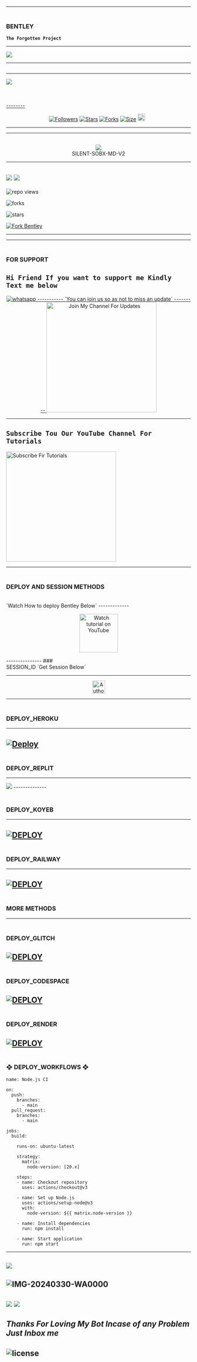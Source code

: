 ---------

### <br>  BENTLEY 
 **`The Forgotten Project `** 

----------

<a><img src='https://i.imgur.com/LyHic3i.gif'/></a>

-------

 <p align="center">
  <a href="#"><img src="http://readme-typing-svg.herokuapp.com?color=00008B&center=true&vCenter=true&multiline=false&lines=`Bentley+By+Marisel`" alt="">

------------

<img align="center" height="auto"
src="https://cardivo.vercel.app/api?name=BENTLEY &description=THE%20FORGOTEN%20PEOJECT%20&image=https://i.imgur.com/9HSoYEI.jpeg?v=4&backgroundColor=%23ecf0f1&github=Betingrich&pattern=leaf&colorPattern=%23eaeaea"/>

<br>
<br>
--------
<p align="center">
<a href="https://github.com/betingrich/"><img title="Followers" src="https://img.shields.io/github/followers/betingrich?color=blue&style=flat-square"></a>
<a href="https://github.com/betingrich/Bentley/stargazers/"><img title="Stars" src="https://img.shields.io/github/stars/betingrich3/Bentley?color=blue&style=flat-square"></a>
<a href="https://github.com/betingrich3/Bentley/network/members"><img title="Forks" src="https://img.shields.io/github/forks/betingrich3/Bentley?color=blue&style=flat-square"></a>
<a href="https://github.com/betingrich3/Bentley/"><img title="Size" src="https://img.shields.io/github/repo-size/betingrich3/Bentley?style=flat-square&color=blue"></a>
<a href="https://github.com/betingrich3/Bentley/graphs/commit-activity"><img height="20" src="https://img.shields.io/badge/Maintained%3F-yes-green.svg"></a>&nbsp;&nbsp;
</p>
<p align='center'>
</p>

-----------
----------

<div align="center"><br> <img src="https://profile-counter.glitch.me/betingrich3/count.svg" /><br>SILENT-SOBX-MD-V2</div>

------------

<a><img src='https://i.imgur.com/LyHic3i.gif'/></a>
<a><img src='https://i.imgur.com/LyHic3i.gif'/></a>
----------------

![repo views](https://hits.seeyoufarm.com/api/count/incr/badge.svg?url=https%3A%2F%2Fgithub.com%2Fbetingrich3%2FBentley&count_bg=%2379C83D&title_bg=%23555555&icon=gitpod.svg&icon_color=%23E7E7E7&title=Views&edge_flat=false)


![forks](https://img.shields.io/github/forks/betingrich3/Bentley?label=Forks&style=social)


![stars](https://img.shields.io/github/stars/betingrich3/Bentley?style=social)


[![Fork Bentley](https://img.shields.io/badge/Fork%20-Bentley-white)](https://github.com/netingrich3/Bentley/fork)

---------------

</a>
</p>

-----------------

### <br> FOR SUPPORT
**`Hi Friend If you want to support me Kindly Text me below`**
-------
<p align="center">
  <a href="https://wa.me/+254740007567?text=*Hello+Marisel-+I+Need+Help*" target="_blank">
    <img alt="whatsapp" src="https://img.shields.io/badge/ Whatsapp -25D366?style=for-the-badge&logo=whatsapp&logoColor=white" />
-----------    
`You can join us so as not to miss an update`
---------
<a href="https://whatsapp.com/channel/0029Vajvy2kEwEjwAKP4SI0x"><img src="https://img.shields.io/badge/%F0%9F%8E%89%20Join%20ᴏᴜʀ%20Our%20Channel-pink" alt=" Join My Channel For Updates" width="300"></a>

-----------
`Subscribe Tou Our YouTube Channel For Tutorials`
----------

<a href="https://youtube.com/@wemacomic?"><img src="https://img.shields.io/badge/%F0%9F%8E%89%20Subscribe%20To%20Youtube%20Channel-blue" alt="Subscribe Fir Tutorials " width="300"></a>

--------------
### <br> DEPLOY AND SESSION METHODS
<br>
`Watch How to deploy Bentley Below`
-------------

<p align="center">
   <a href="https://youtu.be/@wemacomic"><img src="https://i.ibb.co/71mYRh4/116-1161192-podcast-subscribe-listen-button-youtube-sign-hd-png.png" alt="Watch tutorial on YouTube" border="0"  width="105">
    </a>
</p>
---------------
### <br>    SESSION_ID 
`Get Session Below`

----------

<p align="center">
<a href="https://bentley-408f8a19e3c5.herokuapp.com/"><img height= "35" title="Author" src="https://img.shields.io/badge/GET SESSION ID:-babypink?style=for-the-badge&logo=bentley"></a>
<p/>

----------
 
### <br>   DEPLOY_HEROKU 
------------ 
[![Deploy](https://www.herokucdn.com/deploy/button.svg)](https://dashboard.heroku.com/new-app?template=https://github.com/betingrich3/Bentley)
----------

### <br>    DEPLOY_REPLIT 
-------------
<p align="left"><a href="https://repl.it/github/betingrich3/Bentley"> <img src='https://img.shields.io/badge/-REPLIT-orange?style=for-the-badge&logo=bentley&logoColor=white'/></a>
--------------

### <br>   DEPLOY_KOYEB
---------

<a href='https://app.koyeb.com/auth/signin' target="_blank"><img alt='DEPLOY' src='https://img.shields.io/badge/-KOYEB-blue?style=for-the-badge&logo=koyeb&logoColor=white'/></a>
------------

### <br>  DEPLOY_RAILWAY 

--------
<a href='https://railway.app/new' target="_blank"><img alt='DEPLOY' src='https://img.shields.io/badge/RAILWAY-h?color=black&style=for-the-badge&logo=railway'/></a></p>
---------------

### <br> MORE  METHODS 

--------
### <br>   DEPLOY_GLITCH

<a href='https://glitch.com/signup' target="_blank"><img alt='DEPLOY' src='https://img.shields.io/badge/GLITCH-h?color=pink&style=for-the-badge&logo=glitch'/></a></p>
--------
### <br>   DEPLOY_CODESPACE 

<a href='https://github.com/codespaces/new' target="_blank"><img alt='DEPLOY' src='https://img.shields.io/badge/CODESPACE-h?color=navy&style=for-the-badge&logo=visualstudiocode'/></a></p>
--------
### <br>   DEPLOY_RENDER 

<a href='https://dashboard.render.com' target="_blank"><img alt='DEPLOY' src='https://img.shields.io/badge/RENDER-h?color=maroon&style=for-the-badge&logo=render'/></a></p>
-----------

### <br>   ❖ DEPLOY_WORKFLOWS ❖
```
name: Node.js CI

on:
  push:
    branches:
      - main
  pull_request:
    branches:
      - main

jobs:
  build:

    runs-on: ubuntu-latest

    strategy:
      matrix:
        node-version: [20.x]

    steps:
    - name: Checkout repository
      uses: actions/checkout@v3

    - name: Set up Node.js
      uses: actions/setup-node@v3
      with:
        node-version: ${{ matrix.node-version }}

    - name: Install dependencies
      run: npm install

    - name: Start application
      run: npm start
```

-----------

<a><img src='https://i.imgur.com/LyHic3i.gif'/></a>
---------
![IMG-20240330-WA0000](https://github.com/user-attachments/assets/62d3bffd-d1ec-4cb9-a5b1-28b745b90a90)
-------------------
<a><img src='https://i.imgur.com/LyHic3i.gif'/></a>
<a><img src='https://i.imgur.com/LyHic3i.gif'/></a>
-----------
***Thanks For Loving My Bot Incase of any Problem Just Inbox me***
------------
![license](https://img.shields.io/github/license/betingrich3/Bentley?color=green&label=License&style=plastic)
----------